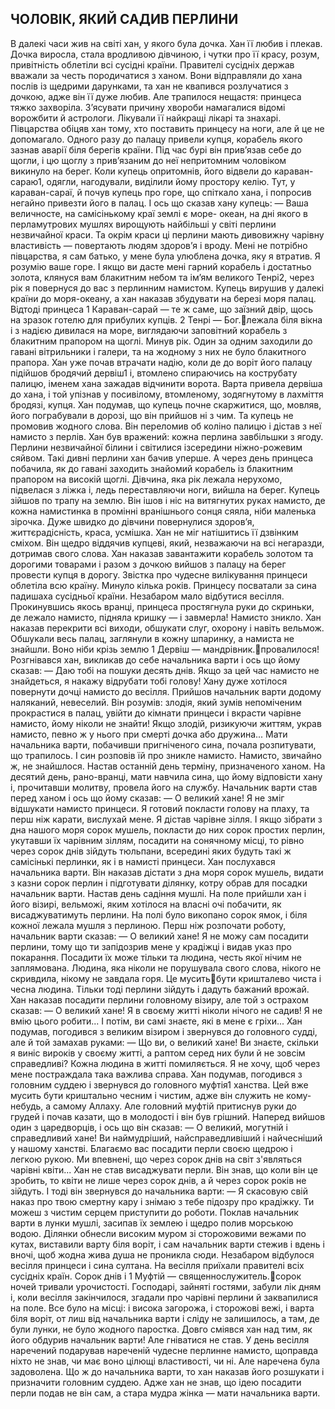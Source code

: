 ## ЧОЛОВІК, ЯКИЙ САДИВ ПЕРЛИНИ
В далекі часи жив на світі хан, у якого була дочка. Хан її любив і плекав. Дочка виросла, стала вродливою дівчиною, і чутки про її красу, розум, привітність облетіли всі сусідні країни. Правителі сусідніх держав вважали за честь породичатися з ханом. Вони відправляли до хана послів із щедрими дарунками, та хан не квапився розлучатися з дочкою, адже він її дуже любив.
Але трапилося нещастя:	принцеса	тяжко	захворіла.
З’ясувати причину хвороби намагалися відомі ворожбити й астрологи. Лікували її найкращі лікарі та знахарі. Півцарства обіцяв хан тому, хто поставить принцесу на ноги, але й це не допомагало.
Одного разу до палацу привели купця, корабель якого зазнав аварії біля берегів країни. Під час бурі він прив’язав себе до щогли, і цю щоглу з прив’язаним до неї непритомним чоловіком викинуло на берег. Коли купець опритомнів, його відвели до караван-сараю1, одягли, нагодували, виділили йому простору келію. Тут, у караван-сараї, й почув купець про горе, що спіткало хана, і попросив негайно привезти його в палац.
І ось що сказав хану купець:
— Ваша величносте, на самісінькому краї землі є море- океан, на дні якого в перламутрових мушлях вирощують найбільші у світі перлини незвичайної краси. Та окрім краси ці перлини мають дивовижну чарівну властивість — повертають людям здоров’я і вроду. Мені не потрібно півцарства, я сам батько, у мене була улюблена дочка, яку я втратив. Я розумію ваше горе. І якщо ви дасте мені гарний корабель і достатньо золота, клянуся вам блакитним небом та ім’ям великого Тенрі2, через рік я повернуся до вас з перлинним намистом.
Купець вирушив у далекі країни до моря-океану, а хан наказав збудувати на березі моря палац. Відтоді принцеса
1 Караван-сарай — те ж саме, що заїзний двір, щось на зразок готелю для прибулих купців.
2 Тенрі — Бог.лежала біля вікна і з надією дивилася на море, виглядаючи заповітний корабель з блакитним прапором на щоглі.
Минув рік. Один за одним заходили до гавані вітрильники і галери, та на жодному з них не було блакитного прапора. Хан уже почав втрачати надію, коли де до воріт його палацу підійшов бродячий дервіш1 і, втомлено спираючись на кострубату палицю, іменем хана зажадав відчинити ворота.
Варта привела дервіша до хана, і той упізнав у посивілому, втомленому, зодягнутому в лахміття бродязі, купця. Хан подумав, що купець почне скаржитися, що, мовляв, його пограбували в дорозі, що він прийшов ні з чим. Та купець не промовив жодного слова. Він переломив об коліно палицю і дістав з неї намисто з перлів. Хан був вражений: кожна перлина завбільшки з ягоду. Перлини незвичайної білини і світилися ізсередини ніжно-рожевим сяйвом. Такі дивні перлини хан бачив уперше.
А через день принцеса побачила, як до гавані заходить знайомий корабель із блакитним прапором на високій щоглі. Дівчина, яка рік лежала нерухомо, підвелася з ліжка і, ледь переставляючи ноги, вийшла на берег. Купець зійшов по трапу на землю. Він ішов і ніс на витягнутих руках намисто, де кожна намистинка в промінні вранішнього сонця сяяла, ніби маленька зірочка.
Дуже швидко до дівчини повернулися здоров’я, життєрадісність, краса, усмішка. Хан не міг натішитись її дзвінким сміхом. Він щедро віддячив купцеві, який, незважаючи на всі негаразди, дотримав свого слова. Хан наказав завантажити корабель золотом та дорогими товарами і разом з дочкою вийшов з палацу на берег провести купця в дорогу. Звістка про чудесне вилікування принцеси облетіла всю країну.
Минуло кілька років. Принцесу посватали за сина падишаха сусідньої країни. Незабаром мало відбутися весілля. Прокинувшись якось вранці, принцеса простягнула руки до скриньки, де лежало намисто, підняла кришку — і завмерла! Намисто зникло.
Хан наказав перекрити всі виходи, обшукати слуг, охорону і навіть вельмож. Обшукали весь палац, заглянули в кожну шпаринку, а намиста не знайшли. Воно ніби крізь землю
1 Дервіш — мандрівник.провалилося! Розгнівався хан, викликав до себе начальника варти і ось що йому сказав:
— Даю тобі на пошуки десять днів. Якщо за цей час намисто не знайдеться, я накажу відрубати тобі голову!
Хану дуже хотілося повернути дочці намисто до весілля.
Прийшов начальник варти додому наляканий, невеселий. Він розумів: злодія, який зумів непоміченим прокрастися в палац, увійти до кімнати принцеси і вкрасти чарівне намисто, йому ніколи не знайти! Якщо злодій, ризикуючи життям, украв намисто, певно ж у нього при смерті дочка або дружина...
Мати начальника варти, побачивши пригніченого сина, почала розпитувати, що трапилось. І син розповів їй про зникле намисто.
Намисто, звичайно ж, не знайшлося. Настав останній день терміну, призначеного ханом. На десятий день, рано-вранці, мати навчила сина, що йому відповісти хану і, прочитавши молитву, провела його на службу.
Начальник варти став перед ханом і ось що йому сказав:
— О великий хане! Я не зміг відшукати намисто принцеси. Я готовий покласти голову на плаху, та перш ніж карати, вислухай мене. Я дістав чарівне зілля. І якщо зібрати з дна нашого моря сорок мушель, покласти до них сорок простих перлин, укутавши їх чарівним зіллям, посадити на сонячному місці, то рівно через сорок днів зійдуть тюльпани, всередині яких будуть такі ж самісінькі перлинки, як і в намисті принцеси.
Хан послухався начальника варти. Він наказав дістати з дна моря сорок мушель, видати з казни сорок перлин і підготувати ділянку, котру обрав для посадки начальник варти.
Настав день садіння мушлі. На поле прийшли хан і його візирі, вельможі, яким хотілося на власні очі побачити, як висаджуватимуть перлини. На полі було викопано сорок ямок, і біля кожної лежала мушля з перлиною. Перш ніж розпочати роботу, начальник варти сказав:
— О великий хане! Я не можу сам посадити перлини, тому що ти запідозрив мене у крадіжці і видав указ про покарання. Посадити їх може тільки та людина, честь якої нічим не заплямована. Людина, яка ніколи не порушувала свого слова, нікого не скривдила, нікому не завдала горя. Це муситьбути кришталево чиста і чесна людина. Тільки тоді перлини зійдуть і дадуть бажаний врожай.
Хан наказав посадити перлини головному візиру, але той з острахом сказав:
— О великий хане! Я в своєму житті ніколи нічого не садив! Я не вмію цього робити... І потім, ви самі знаєте, які в мене є гріхи...
Хан подумав, погодився з великим візиром і звернувся до головного судді, але й той замахав руками:
— Що ви, о великий хане! Ви знаєте, скільки я виніс вироків у своєму житті, а раптом серед них були й не зовсім справедливі? Кожна людина в житті помиляється. Я не хочу, щоб через мене постраждала така важлива справа.
Хан подумав, погодився з головним суддею і звернувся до головного муфтія1 ханства. Цей вже мусить бути криштально чесним і чистим, адже він служить не кому-небудь, а самому Аллаху. Але головний муфтій притиснув руки до грудей і почав казати, що в молодості і він був грішний.
Наперед вийшов один з царедворців, і ось що він сказав:
— О великий, могутній і справедливий хане! Ви наймудріший, найсправедливіший і найчесніший у нашому ханстві. Благаємо вас посадити перли своєю щедрою і легкою рукою. Ми впевнені, що через сорок днів на світ з'являться чарівні квіти...
Хан не став висаджувати перли. Він знав, що коли він це зробить, то квіти не лише через сорок днів, а й через сорок років не зійдуть. І тоді він звернувся до начальника варти:
— Я скасовую свій наказ про твою смертну кару і знімаю з тебе підозру про крадіжку. Ти можеш з чистим серцем приступити до роботи.
Поклав начальник варти в лунки мушлі, засипав їх землею і щедро полив морською водою. Ділянки обнесли високим муром зі сторожовими вежами по кутах, виставили варту біля воріт, і сам начальник варти стежив і вдень і вночі, щоб жодна жива душа не проникла сюди.
Незабаром відбулося весілля принцеси і сина султана. На весілля приїхали правителі всіх сусідніх країн. Сорок днів і
1 Муфтій — священнослужитель.сорок ночей тривали урочистості. Господарі, зайняті гостями, забули лік дням і, коли весілля закінчилося, згадали про чарівні перлини й заквапилися на поле. Все було на місці: і висока загорожа, і сторожові вежі, і варта біля воріт, от лиш від начальника варти і сліду не залишилось, а там, де були лунки, не було жодного паростка.
Довго сміявся хан над тим, як його обдурив начальник варти! Але гніватися не став. У день весілля наречений подарував нареченій чудесне перлинне намисто, щоправда ніхто не знав, чи має воно цілющі властивості, чи ні. Але наречена була задоволена.
Що ж до начальника варти, то хан наказав його розшукати і призначити головним суддею. Адже хан не знав, що ідею посадити перли подав не він сам, а стара мудра жінка — мати начальника варти.
